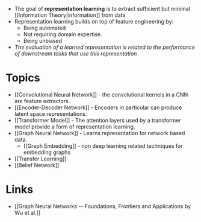 * The goal of **representation learning** is to extract sufficient but minimal [[Information Theory|information]] from data
* Representation learning builds on top of feature engineering by: 
	* Being automated
	* Not requiring domain expertise.
	* Being unbiased
* *The evaluation of a learned representation is related to the performance of downstream tasks that use this representation*

# Topics
* [[Convolutional Neural Network]] - the convolutional kernels in a CNN are feature extractors. 
* [[Encoder-Decoder Network]] - Encoders in particular can produce latent space representations. 
* [[Transformer Model]] - The attention layers used by a transformer model provide a form of representation learning.
* [[Graph Neural Network]] - Learns representation for network based data. 
	* [[Graph Embedding]] - non deep learning related techniques for embedding graphs
* [[Transfer Learning]]
* [[Belief Network]]
# Links
* [[Graph Neural Networks -- Foundations, Frontiers and Applications by Wu et al.]]